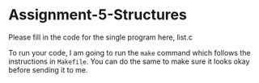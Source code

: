 # Assignment-5-Structures

Please fill in the code for the single program here, list.c

To run your code, I am going to run the `make` command which follows the
instructions in `Makefile`.  You can do the same to make sure it looks okay
before sending it to me.
